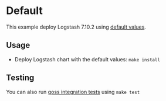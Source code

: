 # Default

This example deploy Logstash 7.10.2 using [default values][].


## Usage

* Deploy Logstash chart with the default values: `make install`


## Testing

You can also run [goss integration tests][] using `make test`


[goss integration tests]: https://github.com/elastic/helm-charts/tree/7.10/logstash/examples/default/test/goss.yaml
[default values]: https://github.com/elastic/helm-charts/tree/7.10/logstash/values.yaml
